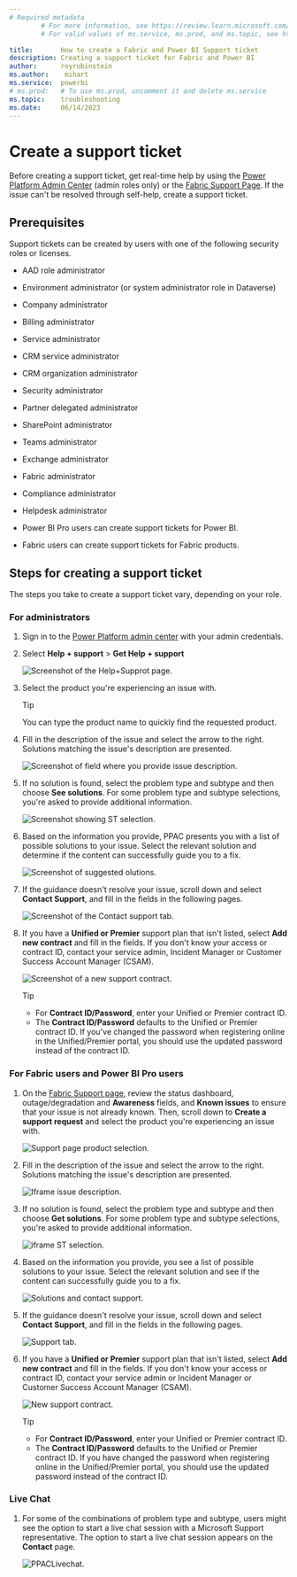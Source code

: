 ```yaml
---
# Required metadata
		# For more information, see https://review.learn.microsoft.com/en-us/help/platform/learn-editor-add-metadata?branch=main
		# For valid values of ms.service, ms.prod, and ms.topic, see https://review.learn.microsoft.com/en-us/help/platform/metadata-taxonomies?branch=main

title:       How to create a Fabric and Power BI Support ticket
description: Creating a support ticket for Fabric and Power BI
author:      royrubinstein
ms.author:    mihart
ms.service:  powerbi
# ms.prod:   # To use ms.prod, uncomment it and delete ms.service
ms.topic:    troubleshooting 
ms.date:     06/14/2023
---
```


# Create a support ticket

Before creating a support ticket, get real-time help by using the [Power Platform Admin Center](https://admin.powerplatform.microsoft.com/support) (admin roles only) or the [Fabric Support Page](https://support.fabric.microsoft.com/en-US/support). If the issue can't be resolved through self-help, create a support ticket.

## Prerequisites

Support tickets can be created by users with one of the following security roles or licenses.  

- AAD role administrator

- Environment administrator (or system administrator role in Dataverse)

- Company administrator

- Billing administrator

- Service administrator

- CRM service administrator

- CRM organization administrator

- Security administrator

- Partner delegated administrator

- SharePoint administrator

- Teams administrator

- Exchange administrator

- Fabric administrator

- Compliance administrator

- Helpdesk administrator

- Power BI Pro users can create support tickets for Power BI.

- Fabric users can create support tickets for Fabric products.

## Steps for creating a support ticket
The steps you take to create a support ticket vary, depending on your role. 

### For administrators

1. Sign in to the [Power Platform admin center](https://admin.powerplatform.microsoft.com/) with your admin credentials.

2. Select **Help + support** > **Get Help + support**

   ![Screenshot of the Help+Supprot page.](media/Create-support-ticket/help+supprot1.png)

3. Select the product you're experiencing an issue with.

   > [!TIP]
   > You can type the product name to quickly find the requested product.

4. Fill in the description of the issue and select the arrow to the right. Solutions matching the issue's description are presented.

   ![Screenshot of field where you provide issue description.](media/Create-support-ticket/provide-issue-description.png)

5. If no solution is found, select the problem type and subtype and then choose **See solutions**. For some problem type and subtype selections, you're asked to provide additional information.

   ![Screenshot showing ST selection.](media/Create-support-ticket/st-selection.png)

6. Based on the information you provide, PPAC presents you with a list of possible solutions to your issue. Select the relevant solution and determine if the content can successfully guide you to a fix.

   ![Screenshot of suggested olutions.](media/Create-support-ticket/solutions-and-contact-support.png)

7. If the guidance doesn't resolve your issue, scroll down and select **Contact Support**, and fill in the fields in the following pages.

   ![Screenshot of the Contact support tab.](media/Create-support-ticket/support-tab.png)

8. If you have a **Unified or Premier** support plan that isn't listed, select **Add new contract** and fill in the fields. If you don't know your access or contract ID, contact your service admin, Incident Manager or Customer Success Account Manager (CSAM).

   ![Screenshot of a new support contract.](media/Create-support-ticket/new-support-contract.png)

   > [!TIP]
   > 
   >- For **Contract ID/Password**, enter your Unified or Premier contract ID.
   >- The **Contract ID/Password** defaults to the Unified or Premier contract ID. If you've changed the password when registering online in the Unified/Premier portal, you should use the updated password instead of the contract ID.



### For Fabric users and Power BI Pro users

1. On the [Fabric Support page](https://support.fabric.microsoft.com/en-US/support), review the status dashboard, outage/degradation and **Awareness** fields, and **Known issues** to ensure that your issue is not already known. Then, scroll down to **Create a support request** and select the product you're experiencing an issue with.

   ![Support page product selection.](media/Create-support-ticket/support-page-product-selection.png)

2. Fill in the description of the issue and select the arrow to the right. Solutions matching the issue's description are presented.

   ![Iframe issue description.](media/Create-support-ticket/iframe-issue-description.png)

3. If no solution is found, select the problem type and subtype and then choose **Get solutions**. For some problem type and subtype selections, you're asked to provide additional information.

   ![iframe ST selection.](media/Create-support-ticket/iframe-st-selection1.png)

4. Based on the information you provide, you see a list of possible solutions to your issue. Select the relevant solution and see if the content can successfully guide you to a fix.

   ![Solutions and contact support.](media/Create-support-ticket/solutions-and-contact-support.png)

5. If the guidance doesn't resolve your issue, scroll down and select **Contact Support**, and fill in the fields in the following pages.

   ![Support tab.](media/Create-support-ticket/support-tab.png)

6. If you have a **Unified or Premier** support plan that isn't listed, select **Add new contract** and fill in the fields. If you don't know your access or contract ID, contact your service admin or Incident Manager or Customer Success Account Manager (CSAM).

   ![New support contract.](media/Create-support-ticket/new-support-contract.png)

   > [!TIP]
   > 
   >- For **Contract ID/Password**, enter your Unified or Premier contract ID.
   >- The **Contract ID/Password** defaults to the Unified or Premier contract ID. If you have changed the password when registering online in the Unified/Premier portal, you should use the updated password instead of the contract ID.
      
### Live Chat
1. For some of the combinations of problem type and subtype, users might see the option to start a live chat session with a Microsoft Support representative. The option to start a live chat session appears on the **Contact** page. 

   ![PPACLivechat.](media/Create-support-ticket/livechat.png)

        


